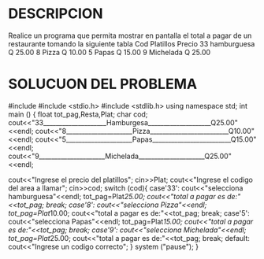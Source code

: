 # DESCRIPCION 
Realice un programa que permita mostrar en pantalla el total a pagar de un restaurante tomando la siguiente tabla 
Cod                              Platillos                                Precio
33                               hamburguesa                             Q 25.00
8                                 Pizza                                  Q 10.00 
5                                  Papas                                 Q 15.00
9                                 Michelada                              Q 25.00
# SOLUCUON DEL PROBLEMA 
#include <iostream>
#include <stdio.h>
#include <stdlib.h>
using namespace std;
int main () {
float tot_pag,Resta,Plat;
char cod;
cout<<"33____________________Hamburgesa____________________Q25.00"<<endl;
cout<<"8_____________________Pizza_________________________Q10.00"<<endl;
cout<<"5_____________________Papas_________________________Q15.00"<<endl;
cout<<"9_____________________Michelada_____________________Q25.00"<<endl;

cout<<"Ingrese el precio del platillos";
cin>>Plat;
cout<<"Ingrese el codigo del area a llamar";
cin>>cod;
switch (cod){
case'33':
cout<<"selecciona hamburguesa"<<endl;
tot_pag=Plat*25.00;
cout<<"total a pagar es de:"<<tot_pag;
break;
case'8':
cout<<"selecciona Pizza"<<endl;
tot_pag=Plat*10.00;
cout<<"total a pagar es de:"<<tot_pag;
break;
case'5':
cout<<"selecciona Papas"<<endl;
tot_pag=Plat*15.00;
cout<<"total a pagar es de:"<<tot_pag;
break;
case'9':
cout<<"selecciona Michelada"<<endl;
tot_pag=Plat*25.00;
cout<<"total a pagar es de:"<<tot_pag;
break;
default:
cout<<"Ingrese un codigo correcto";
}
system ("pause");
}
